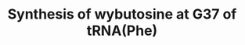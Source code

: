 ---
annotations:
- type: Pathway Ontology
  value: tRNA maturation pathway
authors:
- ReactomeTeam
- Fehrhart
description: 'Derivatives of wyosine are tricyclic bases found at nucleotide 37 of
  tRNA(Phe) in eukaryotes. The pathway of wybutosine synthesis begins with a templated
  guanosine residue and proceeds through 6 steps catalyzed by 5 enzymes: N1 methylation
  of guanosine, condensation of 1-methylguanosine with pyruvate to yield 4-demethylwyosine,
  addition of an aminocarboxypropyl group to yield yW-86, methylation of yW-86 to
  yield yW-72, methylation of yW-72 to yield yW-58, and methoxycarbonylation of yW-58
  to yield wybutosine (reviewed in Young and Bandarian 2013, Perche-LetuvÃ©e et al.
  2014). Wybutosine may further be modified by hydroxylation and methylation. Wyosine
  derivatives at position 37 of tRNAs participate in translational fidelity by stabilizing
  codon-anticodon pairing (Konevega et al. 2004) and preventing frameshifting (Waas
  et al. 2007).  View original pathway at [http://www.reactome.org/PathwayBrowser/#DIAGRAM=6782861
  Reactome].'
last-edited: 2021-01-25
organisms:
- Homo sapiens
redirect_from:
- /index.php/Pathway:WP3553
- /instance/WP3553
schema-jsonld:
- '@context': https://schema.org/
  '@id': https://wikipathways.github.io/pathways/WP3553.html
  '@type': Dataset
  creator:
    '@type': Organization
    name: WikiPathways
  description: 'Derivatives of wyosine are tricyclic bases found at nucleotide 37
    of tRNA(Phe) in eukaryotes. The pathway of wybutosine synthesis begins with a
    templated guanosine residue and proceeds through 6 steps catalyzed by 5 enzymes:
    N1 methylation of guanosine, condensation of 1-methylguanosine with pyruvate to
    yield 4-demethylwyosine, addition of an aminocarboxypropyl group to yield yW-86,
    methylation of yW-86 to yield yW-72, methylation of yW-72 to yield yW-58, and
    methoxycarbonylation of yW-58 to yield wybutosine (reviewed in Young and Bandarian
    2013, Perche-LetuvÃ©e et al. 2014). Wybutosine may further be modified by hydroxylation
    and methylation. Wyosine derivatives at position 37 of tRNAs participate in translational
    fidelity by stabilizing codon-anticodon pairing (Konevega et al. 2004) and preventing
    frameshifting (Waas et al. 2007).  View original pathway at [http://www.reactome.org/PathwayBrowser/#DIAGRAM=6782861
    Reactome].'
  keywords:
  - PYR
  - yW-187 at 37
  - AdoMet
  - SUCCA
  - AdoHcy
  - tRNA(Phe) containing
  - yW at 37
  - 1-methylG-37
  - 'FMN '
  - TRMT12
  - '4Fe-4S cluster '
  - O2
  - TYW1:FMN:4Fe-4S
  - MTAD
  - 'TYW5 '
  - LCMT2
  - 2OG
  - yW-58 at 37
  - L-Met
  - OHyW-72 at 37
  - CO2
  - 'Fe2+ '
  - 'TYW1 '
  - G-37
  - TRMT5
  - OHyW at 37
  - H2O
  - yW-72 at 37
  - TYW3
  - yW-86 at 37
  - TYW5:Fe2+ dimer
  - 5'-deoxyadenosine
  license: CC0
  name: Synthesis of wybutosine at G37 of tRNA(Phe)
seo: CreativeWork
title: Synthesis of wybutosine at G37 of tRNA(Phe)
wpid: WP3553
---